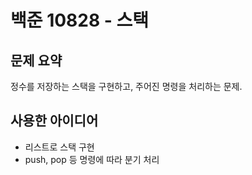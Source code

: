 # 백준 10828 - 스택

## 문제 요약
정수를 저장하는 스택을 구현하고, 주어진 명령을 처리하는 문제.

## 사용한 아이디어
- 리스트로 스택 구현
- push, pop 등 명령에 따라 분기 처리
